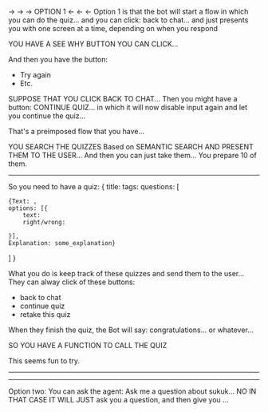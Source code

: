 


-> -> -> OPTION 1 <- <- <-
Option 1 is that the bot will start a flow in which you can do the quiz...
and you can click: back to chat...
and just presents you with one screen at a time, depending on when you respond

YOU HAVE A SEE WHY BUTTON YOU CAN CLICK...

And then you have the button:
- Try again
- Etc.

SUPPOSE THAT YOU CLICK BACK TO CHAT...
Then you might have a button: CONTINUE QUIZ... in which it will now disable input again and let you continue the quiz...

That's a preimposed flow that you have...

YOU SEARCH THE QUIZZES Based on SEMANTIC SEARCH AND PRESENT THEM TO THE USER...
And then you can just take them...
You prepare 10 of them.

--------------------------------------

So you need to have a quiz:
{
title:
tags:
questions: [

    {Text: ,
    options: [{
        text:
        right/wrong:

    }],
    Explanation: some_explanation}
]
}

What you do is keep track of these quizzes and send them to the user...
They can alway click of these buttons:
- back to chat
- continue quiz
- retake this quiz

When they finish the quiz, the Bot will say: congratulations... or whatever...



SO YOU HAVE A FUNCTION TO CALL THE QUIZ

This seems fun to try.

--------------------------------------







-------------------------------------------------------------------------------
Option two:
You can ask the agent: Ask me a question about sukuk...
NO IN THAT CASE IT WILL JUST ask you a question, and then give you ...